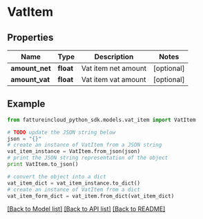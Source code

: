 # VatItem


## Properties

Name | Type | Description | Notes
------------ | ------------- | ------------- | -------------
**amount_net** | **float** | Vat item net amount | [optional] 
**amount_vat** | **float** | Vat item vat amount | [optional] 

## Example

```python
from fattureincloud_python_sdk.models.vat_item import VatItem

# TODO update the JSON string below
json = "{}"
# create an instance of VatItem from a JSON string
vat_item_instance = VatItem.from_json(json)
# print the JSON string representation of the object
print VatItem.to_json()

# convert the object into a dict
vat_item_dict = vat_item_instance.to_dict()
# create an instance of VatItem from a dict
vat_item_form_dict = vat_item.from_dict(vat_item_dict)
```
[[Back to Model list]](../README.md#documentation-for-models) [[Back to API list]](../README.md#documentation-for-api-endpoints) [[Back to README]](../README.md)



